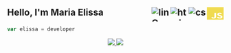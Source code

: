  ## Hello, I'm Maria Elissa <img align="right" alt="Js" height="30" width="40" src="https://raw.githubusercontent.com/devicons/devicon/master/icons/javascript/javascript-plain.svg"> <img align="right" alt="css" height="32" width="42" src="https://cdn.jsdelivr.net/gh/devicons/devicon/icons/css3/css3-original.svg" /> <img align="right" alt="html" height="32" width="42" src="https://cdn.jsdelivr.net/gh/devicons/devicon/icons/html5/html5-original.svg" /> <img align="right" alt="linC" height="34" width="44" src="https://cdn.jsdelivr.net/gh/devicons/devicon/icons/c/c-original.svg" />
 
 ~~~javascript
 var elissa = developer 
 ~~~
  <div align="center">
   <a href="https://github.com/ma-elissa">
   <img src="https://github-readme-stats.vercel.app/api?username=ma-elissa&count_private=true&show_icons=true&theme=radical"/>
   <img src="https://github-readme-stats.vercel.app/api/top-langs/?username=ma-elissa&layout=compact&langs_count=7&theme=radical"/>
 </div>
